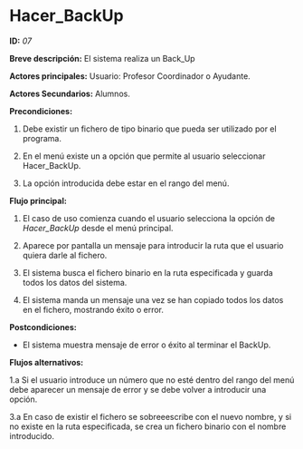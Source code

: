 # Hacer_BackUp

**ID:** *07*

**Breve descripción:**
El sistema realiza un Back_Up

**Actores principales:** Usuario: Profesor Coordinador o Ayudante.

**Actores Secundarios:** Alumnos.

**Precondiciones:**

1. Debe existir un fichero de tipo binario que pueda ser utilizado por el programa.

2. En el menú existe un a opción que permite al usuario seleccionar Hacer_BackUp.

3. La opción introducida debe estar en el rango del menú.

**Flujo principal:**

1. El caso de uso comienza cuando el usuario selecciona la opción de *Hacer_BackUp* desde el menú principal.

2. Aparece por pantalla un mensaje para introducir la ruta que el usuario quiera darle al fichero.

3. El sistema busca el fichero binario en la ruta especificada y guarda todos los datos del sistema.

4. El sistema manda un mensaje una vez se han copiado todos los datos en el fichero, mostrando éxito o error.

**Postcondiciones:**

* El sistema muestra mensaje de error o éxito al terminar el BackUp.

**Flujos alternativos:**

1.a Si el usuario introduce un número que no esté dentro del rango del menú debe aparecer un mensaje de error y se debe volver a introducir una opción.


3.a En caso de existir el fichero se sobreeescribe con el nuevo nombre, y si no existe en la ruta especificada, se crea un fichero binario con el nombre introducido.
